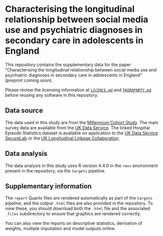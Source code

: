 # Characterising the longitudinal relationship between social media use and psychiatric diagnoses in secondary care in adolescents in England

This repository contains the supplementary data for the paper "Characterising the longitudinal relationship between social media use and psychiatric diagnoses in secondary care in adolescents in England" (preprint coming soon).

Please review the licensing information at [`LICENCE.md`](https://github.com/tom-metherell/hes-social-media/blob/main/LICENCE.md) and [`THIRDPARTY.md`](https://github.com/tom-metherell/hes-social-media/blob/main/THIRDPARTY.md) before reusing any software in this repository.

## Data source

The data used in this study are from the [Millennium Cohort Study](https://cls.ucl.ac.uk/cls-studies/millennium-cohort-study/). The main survey data are available from the [UK Data Service](https://beta.ukdataservice.ac.uk/datacatalogue/series/series?id=2000031). The linked Hospital Episode Statistics dataset is available on application to the [UK Data Service SecureLab](https://ukdataservice.ac.uk/find-data/access-conditions/secure-application-requirements/apply-to-access-non-ons-data/) or the [UK Longitudinal Linkage Collaboration](https://ukllc.ac.uk/).

## Data analysis

The data analysis in this study uses R version 4.4.0 in the `renv` environment present in the repository, via the `targets` pipeline.

## Supplementary information

The `report` Quarto files are rendered automatically as part of the `targets` pipeline, and the output `.html` files are also provided in the repository. To view these, you should download both the `.html` file and the associated `_files` subdirectory to ensure that graphics are rendered correctly.

You can also view the reports on descriptive statistics, derivation of weights, multiple imputation and model outputs online.
